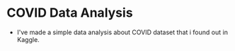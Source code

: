 # COVID Data Analysis

* I've made a simple data analysis about COVID dataset that i found out in Kaggle. 
